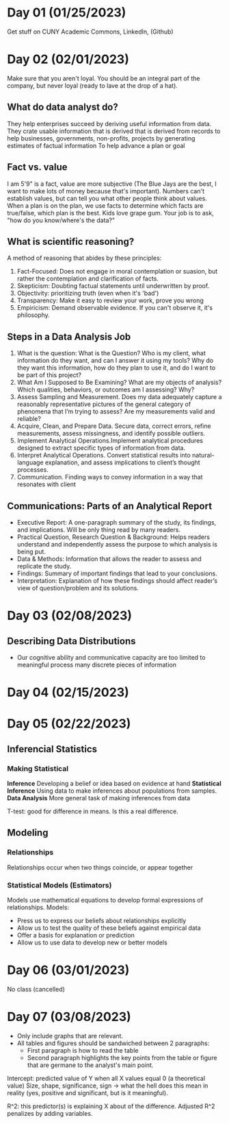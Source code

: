 # Day 01 (01/25/2023)
Get stuff on CUNY Academic Commons, LinkedIn,  (Github)

# Day 02 (02/01/2023)
Make sure that you aren't loyal. You should be an integral part of the company, but never loyal (ready to lave at the drop of a hat).

## What do data analyst do? 
They help enterprises succeed by deriving useful information from data. They crate usable information that is derived that is derived from records to help businesses, governments, non-profits, projects by generating estimates of factual information To help advance a plan or goal

## Fact vs. value
I am 5'9" is a fact, value are more subjective (The Blue Jays are the best, I want to make lots of money because that's important). Numbers can't establish values, but can tell you what other people think about values. 
When a plan is on the plan, we use facts to determine which facts are true/false, which plan is the best. Kids love grape gum. Your job is to ask, "how do you know/where's the data?" 

## What is scientific reasoning?
A method of reasoning that abides by these principles:
1. Fact-Focused: Does not engage in moral contemplation or suasion, but rather the contemplation and clarification of facts.
2. Skepticism: Doubting factual statements until underwritten by proof.
3. Objectivity: prioritizing truth (even when it's 'bad')
4. Transparency: Make it easy to review your work, prove you wrong
5. Empiricism: Demand observable evidence. If you can't observe it, it's philosophy.

## Steps in a Data Analysis Job
1. What is the question: What is the Question? Who is my client, what information do they want, and can I answer it using my tools? Why do they want this information, how do they plan to use it, and do I want to be part of this project?
2. What Am I Supposed to Be Examining? What are my objects of analysis? Which qualities, behaviors, or outcomes am I assessing? Why?
3. Assess Sampling and Measurement. Does my data adequately capture a reasonably representative pictures of the general category of phenomena that I’m trying to assess? Are my measurements valid and reliable?
4. Acquire, Clean, and Prepare Data. Secure data, correct errors, refine measurements, assess missingness, and identify possible outliers.
5. Implement Analytical Operations.Implement analytical procedures designed to extract specific types of information from data.
6. Interpret Analytical Operations.  Convert statistical results into natural-language explanation, and assess implications to client’s thought processes.
7. Communication.  Finding ways to convey information in a way that resonates with client

## Communications: Parts of an Analytical Report
* Executive Report: A one-paragraph summary of the study, its findings, and implications. Will be only thing read by many readers.
* Practical Question, Research Question & Background: Helps readers understand and independently assess the purpose to which analysis is being put.
* Data & Methods: Information that allows the reader to assess and replicate the study.
* Findings: Summary of important findings that lead to your conclusions.
* Interpretation: Explanation of how these findings should affect reader’s view of question/problem and its solutions.

# Day 03 (02/08/2023)

## Describing Data Distributions
* Our cognitive ability and communicative capacity are too limited to meaningful process many discrete pieces of information

# Day 04 (02/15/2023)

# Day 05 (02/22/2023)

## Inferencial Statistics

### Making Statistical 
**Inference** Developing a belief or idea based on evidence at hand
**Statistical Inference** Using data to make inferences about populations from samples.
**Data Analysis** More general task of making inferences from data

T-test: good for difference in means. Is this a real difference.

## Modeling

### Relationships
Relationships occur when two things coincide, or appear together

### Statistical Models (Estimators)
Models use mathematical equations to develop formal expressions of relationships. Models:
* Press us to express our beliefs about relationships explicitly
* Allow us to test the quality of these beliefs against empirical data
* Offer a basis for explanation or prediction
* Allow us to use data to develop new or better models

# Day 06 (03/01/2023)
No class (cancelled)

# Day 07 (03/08/2023)
* Only include graphs that are relevant.
* All tables and figures should be sandwiched between 2 paragraphs:
	* First paragraph is how to read the table
	* Second paragraph highlights the key points from the table or figure that are germane to the analyst's main point.

Intercept: predicted value of Y when all X values equal 0 (a theoretical value)
Size, shape, significance, sign -> what the hell does this mean in reality (yes, positive and significant, but is it meaningful).

R^2: this predictor(s) is explaining X about of the difference. Adjusted R^2 penalizes by adding variables.

